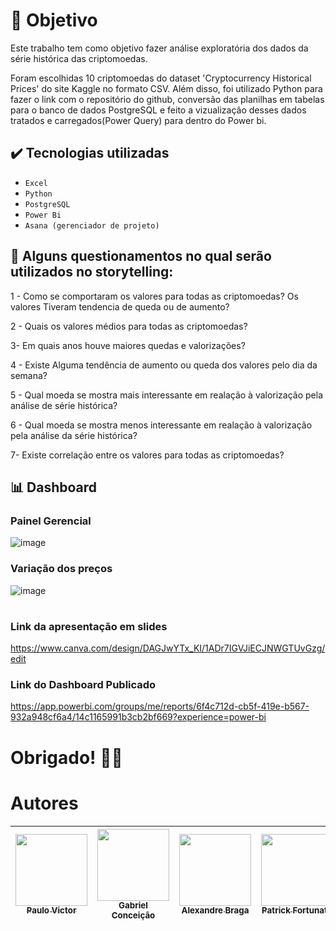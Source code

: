 # 📍 Objetivo
<p>Este trabalho tem como objetivo fazer análise exploratória dos dados da série histórica das criptomoedas.</p>

<div>Foram escolhidas 10 criptomoedas do dataset 'Cryptocurrency Historical Prices' do site Kaggle no formato CSV. Além disso, foi utilizado Python para fazer o link com o repositório do github, conversão das planilhas em tabelas para o banco de dados PostgreSQL e feito a vizualização desses dados tratados e carregados(Power Query) para dentro do Power bi.  </div>

##  ✔️ Tecnologias utilizadas

-  ``Excel``
-  ``Python``
-  ``PostgreSQL``
-  ``Power Bi``
-  ``Asana (gerenciador de projeto)``



## 📌 Alguns questionamentos no qual serão utilizados no storytelling:

1 - Como se comportaram os valores para todas as criptomoedas? Os valores Tiveram tendencia de queda ou de aumento?

2 - Quais os valores médios para todas as criptomoedas?

3- Em quais anos houve maiores quedas e valorizações?

4 - Existe Alguma tendência de aumento ou queda dos valores pelo dia da semana?

5 - Qual moeda se mostra mais interessante em realação à valorização pela análise de série histórica?

6 - Qual moeda se mostra menos interessante em realação à valorização pela análise da série histórica?

7- Existe correlação entre os valores para todas as criptomoedas?   

## 📊 Dashboard

### Painel Gerencial
![image](https://github.com/pevehdev/Analise-Criptomoedas/assets/114115311/251d37d0-de67-43ea-bcc3-5cb41b5715fa) <br>

### Variação dos preços
![image](https://github.com/pevehdev/Analise-Criptomoedas/assets/114115311/a0e452bb-9fca-4ac1-9aa8-a69a5aea67b0)
#
### Link da apresentação em slides
https://www.canva.com/design/DAGJwYTx_KI/1ADr7IGVJiECJNWGTUvGzg/edit

### Link do Dashboard Publicado
https://app.powerbi.com/groups/me/reports/6f4c712d-cb5f-419e-b567-932a948cf6a4/14c1165991b3cb2bf669?experience=power-bi

# Obrigado! 🙋‍♂️


# Autores

| [<img src="https://avatars.githubusercontent.com/u/114115311?v=4" width=115><br><sub>Paulo Victor</sub>](https://github.com/pevehdev)  |  [<img src="https://avatars.githubusercontent.com/u/113216641?v=4" width=115><br><sub>Gabriel Conceição</sub>](https://github.com/BieldoJT) | [<img src="https://avatars.githubusercontent.com/u/163933962?v=4" width=115><br><sub>Alexandre Braga</sub>](https://github.com/AlexandreBragaFerreira)  | [<img src="https://avatars.githubusercontent.com/u/113200469?v=4" width=115><br><sub>Patrick Fortunato</sub>](https://github.com/PatrickvFortunato)
| :---: | :---: | :---: | :---: |


